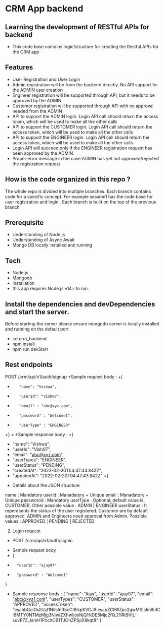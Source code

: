# CRM App backend
## Learning the development of RESTful APIs for backend
+ This code base contains logic/structure for creating the Restful APIs for the CRM app

## Features
* User Registration and User Login
* Admin registration will be from the backend directly. No API support for the ADMIN user creation
* Engineer registration will be supported through API, but it needs to be approved by the ADMIN
* Customer registration will be supported through API with no approval needed from the ADMIN
* API to support the ADMIN login. Login API call should return the access token, which will be used to make all the other calls
* API to support the CUSTOMER login. Login API call should return the access token, which will be used to make all the other calls
* API to support the ENGINEER login. Login API call should return the access token, which will be used to make all the other calls. 
* Login API will succeed only if the ENGINEER registration request has been approved by the ADMIN. 
* Proper error message in the case ADMIN has yet not approved/rejected the registration request

## How is the code organized in this repo ?
The whole repo is divided into multiple branches. Each branch contains code for a specific concept. 
For example session1 has the code base for user registration and login . Each branch is built on the top of the previous branch

## Prerequisite
- Understanding of Node.js
- Understanding of Async Await
- Mongo DB locally installed and running

## Tech
- Node.js
- Mongodb
- Installation
- this app requires Node.js v14+ to run.

## Install the dependencies and devDependencies and start the server.

Before starting the server please ensure mongodb server is locally installed and running on the default port

- cd crm_backend
- npm install
- npm run devStart

## Rest endpoints
POST /crm/api/v1/auth/signup
+Sample request body :
+{
+        "name": "Vishwa",
+        "userId": "Vish07",
+        "email" : "abc@xyz.com",
+        "password" : "Welcome1",
+        "userType" : "ENGINEER"
+}
+
+Sample response body :
+{
+    "name": "Vishwa",
+    "userId": "Vish07",
+    "email": "abc@xyz.com",
+    "userTypes": "ENGINEER",
+    "userStatus": "PENDING",
+    "createdAt": "2022-02-20T04:47:43.842Z",
+    "updatedAt": "2022-02-20T04:47:43.842Z"
+}

* Details about the JSON structure

name : Mandatory
userId : Manadatory + Unique
email : Manadatory + Unique
passworod : Mandatory
userType : Optional, default value is CUSTOMER. Other possible value : ADMIN | ENGINEER
userStatus : It reperesents the status of the user registered. Customer are by default approved. ADMIN and Engineers need approval from Admin. Possible values : APPROVED | PENDING | REJECTED

2. Login request
- POST /crm/api/v1/auth/signin
+ Sample request body 
+ {
+       "userId": "ajay07"
+       "password" : "Welcome1"
}
- Sample response body :
{
    "name": "Ajay",
    "userId": "ajay07",
    "email": "abc@xyz1.com",
    "userTypes": "CUSTOMER",
    "userStatus": "APPROVED",
    "accessToken": "eyJhbGciOiJIUzI1NiIsInR5cCI6IkpXVCJ9.eyJpZCI6IlZpc2gwMSIsImlhdCI6MTY0NTMzMjg3NiwiZXhwIjoxNjQ1NDE5Mjc2fQ.21IRt9VIL-suvP7Z_lamH1PcchOB1TJOhZPSpX9kqt8"
}

